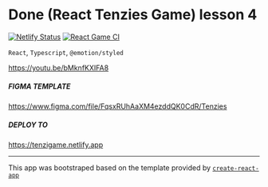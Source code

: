 # Done (React Tenzies Game) lesson 4

[![Netlify Status](https://api.netlify.com/api/v1/badges/9f5aa8a7-ca68-4f6b-9661-f689927b64c4/deploy-status)](https://app.netlify.com/sites/tenzigame/deploys)  [![React Game CI](https://github.com/m7mark/FromYT-frontEnd-projects/actions/workflows/game.ci.yml/badge.svg?branch=ReactCodeFigmaGame)](https://github.com/m7mark/FromYT-frontEnd-projects/actions/workflows/game.ci.yml)

`React`, `Typescript`, `@emotion/styled`

https://youtu.be/bMknfKXIFA8
##### FIGMA TEMPLATE

https://www.figma.com/file/FqsxRUhAaXM4ezddQK0CdR/Tenzies

##### DEPLOY TO

https://tenzigame.netlify.app

---

This app was bootstraped based on the template provided by [`create-react-app`](https://github.com/facebook/create-react-app)
